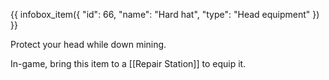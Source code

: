 {{ infobox_item({
	"id": 66,
	"name": "Hard hat",
	"type": "Head equipment"
}) }}

Protect your head while down mining.

In-game, bring this item to a [[Repair Station]] to equip it.
